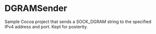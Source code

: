 # DGRAMSender

Sample Cocoa project that sends a SOCK_DGRAM string to the specified IPv4 address and port. Kept for posterity.